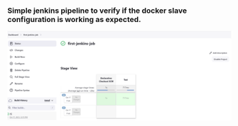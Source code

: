 ### Simple jenkins pipeline to verify if the docker slave configuration is working as expected.

![Alt text](image.png)